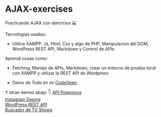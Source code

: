 # AJAX-exercises
Practicando AJAX con ejercicios 💻


Tecnologias usadas:
- Utilice XAMPP, Js, Html, Css y algo de PHP, Manipulacion del DOM, WordPress REST API, Markdown y Control de APIs

Aprendi cosas como:
- Fetching, Manejo de APIs, Markdown, crear un entorno de prueba local con XAMPP y utilizar la REST API de Wordpress

* Demo de Todo en mi [CodeOpen](https://codepen.io/your-work/)

Y otras demos abajo 👇
[API Pokemons](https://codepen.io/janom2/pen/XWELWrN)  
[Instagram Desing](https://codepen.io/janom2/pen/OJvKJrK)  
[WordPress REST API](https://codepen.io/janom2/pen/gOeNOYQ)  
[Buscador de TV Shows](https://codepen.io/janom2/pen/JjLQPzN)  
